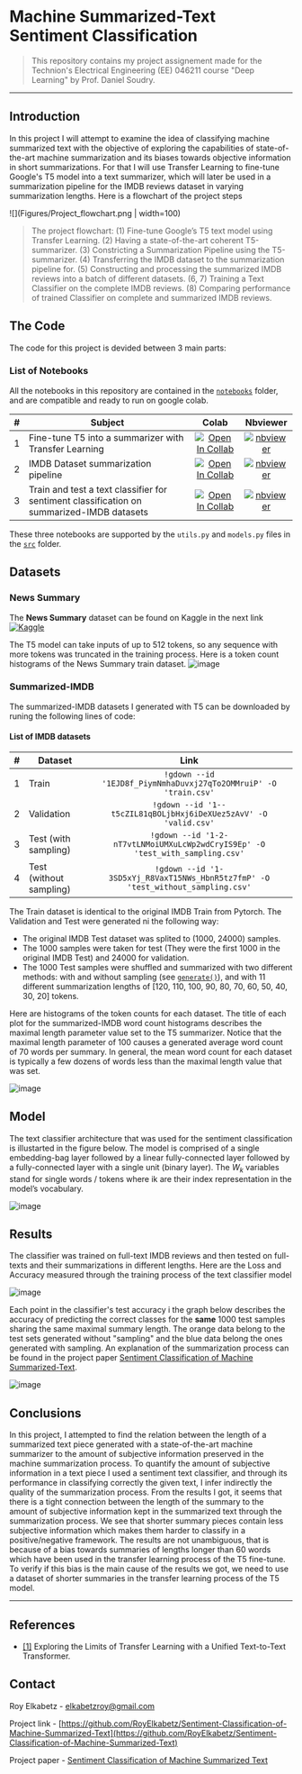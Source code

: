 # Machine Summarized-Text Sentiment Classification

> This repository contains my project assignement made for the Technion's Electrical Engineering (EE) 046211 course "Deep Learning" by Prof. Daniel Soudry.
---

## Introduction
In this project I will attempt to examine the idea of classifying machine summarized text with the objective of exploring the capabilities of state-of-the-art machine summarization and its biases towards objective information in short summarizations. For that I will use Transfer Learning to fine-tune Google's T5 model into a text summarizer, which will later be used in a summarization pipeline for the IMDB reviews dataset in varying summarization lengths. Here is a flowchart of the project steps

![](Figures/Project_flowchart.png | width=100)
> The project flowchart: (1) Fine-tune Google’s T5 text model using Transfer Learning. (2) Having a state-of-the-art coherent T5-summarizer. (3) Constricting a Summarization Pipeline using the T5-summarizer. (4) Transferring the IMDB dataset to the summarization pipeline for. (5) Constructing and processing the summarized IMDB reviews into a batch of different datasets. (6, 7) Training a Text Classifier on the complete IMDB reviews. (8) Comparing performance of trained Classifier on complete and summarized IMDB reviews.



## The Code
The code for this project is devided between 3 main parts:

### List of Notebooks

All the notebooks in this repository are contained in the [`notebooks`](/notebooks) folder, and are compatible and ready to run on google colab.

| #   | Subject                                         | Colab             | Nbviewer               |
|:----:|------------------------------------------------|:-----------------:|:---------------------:|
| 1   | Fine-tune T5 into a summarizer with Transfer Learning                   | [![Open In Collab](https://colab.research.google.com/assets/colab-badge.svg)](https://colab.research.google.com/github/RoyElkabetz/Sentiment-Classification-of-Machine-Summarized-Text/blob/main/notebooks/Text_summarization_using_T5.ipynb)        | [![nbviewer](https://raw.githubusercontent.com/jupyter/design/master/logos/Badges/nbviewer_badge.svg)](https://nbviewer.jupyter.org/github/RoyElkabetz/Text-Summarization-with-Deep-Learning/blob/main/notebooks/Text_summarization_using_T5.ipynb)|
| 2   | IMDB Dataset summarization pipeline                  | [![Open In Collab](https://colab.research.google.com/assets/colab-badge.svg)](https://colab.research.google.com/github/RoyElkabetz/Sentiment-Classification-of-Machine-Summarized-Text/blob/main/notebooks/T5_Summarizer_pipeline.ipynb)        | [![nbviewer](https://raw.githubusercontent.com/jupyter/design/master/logos/Badges/nbviewer_badge.svg)](https://nbviewer.jupyter.org/github/RoyElkabetz/Text-Summarization-with-Deep-Learning/blob/main/notebooks/T5_Summarizer_pipeline.ipynb)|
| 3   | Train and test a text classifier for sentiment classification on summarized-IMDB datasets                   | [![Open In Collab](https://colab.research.google.com/assets/colab-badge.svg)](https://colab.research.google.com/github/RoyElkabetz/Text-Summarization-with-Deep-Learning/blob/main/notebooks/Text_Classification_full_vs_machine_summarized.ipynb#scrollTo=blFvDB1GBvDP)        | [![nbviewer](https://raw.githubusercontent.com/jupyter/design/master/logos/Badges/nbviewer_badge.svg)](https://nbviewer.jupyter.org/github/RoyElkabetz/Text-Summarization-with-Deep-Learning/blob/main/notebooks/Text_Classification_full_vs_machine_summarized.ipynb)

These three notebooks are supported by the `utils.py` and `models.py` files in the [`src`](/src) folder.

## Datasets
### News Summary
The **News Summary** dataset can be found on Kaggle in the next link [![Kaggle](https://kaggle.com/static/images/open-in-kaggle.svg)](https://www.kaggle.com/sunnysai12345/news-summary)

The T5 model can take inputs of up to 512 tokens, so any sequence with more tokens was truncated in the training process. Here is a token count histograms of the News Summary train dataset. 
![image](Figures/news_summary_histogram.png)


### Summarized-IMDB
The summarized-IMDB datasets I generated with T5 can be downloaded by runing the following lines of code:



#### List of IMDB datasets

| #   | Dataset                                         | Link             | 
|:----:|------------------------------------------------|:-----------------:|
| 1   | Train                   | `!gdown --id '1EJD8f_PiymNmhaDuvxj27qTo2OMMruiP' -O 'train.csv'`       
| 2   | Validation                   | `!gdown --id '1--t5cZIL81qBOLjbHxj6iDeXUez5zAvV' -O 'valid.csv'`        
| 3   | Test (with sampling)                   | `!gdown --id '1-2-nT7vtLNMoiUMXuLcWp2wdCryIS9Ep' -O 'test_with_sampling.csv'`|
| 4   | Test (without sampling)                   | `!gdown --id '1-3SD5xYj_R8VaxT15NWs_HbnR5tz7fmP' -O 'test_without_sampling.csv'`|

The Train dataset is identical to the original IMDB Train from Pytorch. The Validation and Test were generated ni the following way:
-  The original IMDB Test dataset was splited to (1000, 24000) samples.
-  The 1000 samples were taken for test (They were the first 1000 in the original IMDB Test) and 24000 for validation.
-  The 1000 Test samples were shuffled and summarized with two different methods: with and without sampling (see [`generate()`](https://huggingface.co/transformers/main_classes/model.html#transformers.generation_utils.GenerationMixin.generate)), and with 11 different summarization lengths of [120, 110, 100, 90, 80, 70, 60, 50, 40, 30, 20] tokens.



Here are histograms of the token counts for each dataset. The title of each plot for the summarized-IMDB word count histograms describes the maximal length parameter value set to the T5 summarizer. Notice that the maximal length parameter of 100 causes a generated average word count of 70 words per summary. In general, the mean word count for each dataset is typically a few dozens of words less than the maximal length value that was set.

![image](Figures/IMDB_histogram.png)

## Model

The text classifier architecture that was used for the sentiment classification is illustarted in the figure below. The model is comprised of a single embedding-bag layer followed by a linear fully-connected layer followed by a fully-connected layer with a single unit (binary layer). The $W_k$ variables stand for single words / tokens where ik are their index representation in the model’s vocabulary.

![image](Figures/classifier_model.png)

## Results


The classifier was trained on full-text IMDB reviews and then tested on full-texts and their summarizations in different lengths. Here are the Loss and Accuracy measured through the training process of the text classifier model 

![image](Figures/loss_acc.png)


Each point in the classifier's test accuracy i the graph below describes the accuracy of predicting the correct classes for the **same** 1000 test samples sharing the same maximal summary length. The orange data belong to the test sets generated without "sampling" and the blue data belong the ones generated with sampling. An explanation of the summarization process can be found in the project paper [Sentiment Classification of Machine Summarized-Text](/paper/Sentiment_Classification_of_Machine_Summarized_Text.pdf).

![image](Figures/test_acc.png)

## Conclusions
In this project, I attempted to find the relation between the length of a summarized text piece generated with a state-of-the-art machine summarizer to the amount of subjective information preserved in the machine summarization process. To quantify the amount of subjective information in a text piece I used a sentiment text classifier, and through its performance in classifying correctly the given text, I infer indirectly the quality of the summarization process. From the results I got, it seems that there is a tight connection between the length of the summary to the amount of subjective information kept in the summarized text through the summarization process. We see that shorter summary pieces contain less subjective information which makes them harder to classify in a positive/negative framework. The results are not unambiguous, that is because of a bias towards summaries of lengths longer than 60 words which have been used in the transfer learning process of the T5 fine-tune. To verify if this bias is the main cause of the results we got, we need to use a dataset of shorter summaries in the transfer learning process of the T5 model.

---
## References
- [[1]](https://arxiv.org/abs/1910.10683) Exploring the Limits of Transfer Learning with a Unified Text-to-Text Transformer.

## Contact


Roy Elkabetz - [elkabetzroy@gmail.com](mailto:elkabetzroy@gmail.com)

Project link - [https://github.com/RoyElkabetz/Sentiment-Classification-of-Machine-Summarized-Text](https://github.com/RoyElkabetz/Sentiment-Classification-of-Machine-Summarized-Text)

Project paper - [Sentiment Classification of Machine Summarized Text](/paper/Sentiment_Classification_of_Machine_Summarized_Text.pdf)
 



